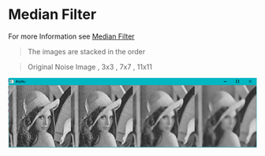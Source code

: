 # Median Filter

For more Information see [Median Filter](https://www.google.co.in/url?sa=t&rct=j&q=&esrc=s&source=web&cd=3&cad=rja&uact=8&ved=0ahUKEwiD27Sb09jVAhXFpo8KHSCmAugQFggtMAI&url=https%3A%2F%2Fen.wikipedia.org%2Fwiki%2FMedian_filter&usg=AFQjCNEJPh0w0nPtCzlCbyuqOn3HAg_Npw)

>The images are stacked in the order

>Original Noise Image , 3x3 , 7x7 , 11x11

![Alt text](https://github.com/RAVURISREESAIHARIKRISHNA/Image-Processing/blob/master/Medain%20Filter/Median%20Filter.PNG)
